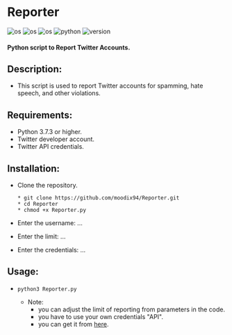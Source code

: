 # Reporter
![os](https://img.shields.io/badge/OS-Linux-yellow.svg)
![os](https://img.shields.io/badge/OS-MacOS-yellow.svg)
![os](https://img.shields.io/badge/OS-Windows-yellow.svg)
![python](https://img.shields.io/badge/Python-3.7.3-blue.svg)
![version](https://img.shields.io/badge/Version-1.0.0-red.svg)

#### Python script to Report Twitter Accounts.

## Description:
* This script is used to report Twitter accounts for spamming, hate speech, and other violations.

## Requirements:
* Python 3.7.3 or higher.
* Twitter developer account.
* Twitter API credentials.
## Installation:
* Clone the repository.

      * git clone https://github.com/moodix94/Reporter.git
      * cd Reporter
      * chmod +x Reporter.py

* Enter the username: ...
* Enter the limit: ...
* Enter the credentials: ...
## Usage:
* `python3 Reporter.py`

  * Note:
    * you can adjust the limit of reporting from parameters in the code.
    * you have to use your own credentials "API".
    * you can get it from [here](https://developer.twitter.com/en/apps).